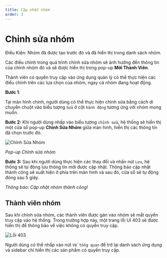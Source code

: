 ```yaml
---
title: Cập nhật nhóm
order: 3
---
```


# Chỉnh sửa nhóm

Điều Kiện: Nhóm đã được tạo trước đó và đã hiển thị trong danh sách nhóm.

Các điều chỉnh trong quá trình chỉnh sửa nhóm sẽ ảnh hưởng đến thông tin của chính nhóm đó và sẽ được hiển thị trong pop-up **Mời Thành Viên**.

Thành viên có quyền truy cập vào ứng dụng quản lý có thể thực hiện các điều chỉnh trên các lựa chọn của nhóm, ngay cả nhóm đang hoạt động.

**Bước 1**:

Tại màn hình chính, người dùng có thể thực hiện chỉnh sửa bằng cách di chuyển chuột vào biểu tượng `Sửa` ở cột `hành động` tương ứng với nhóm mong muốn.

**Bước 2:**
Khi người dùng nhấp vào biểu tượng `chỉnh sửa`, hệ thống sẽ hiển thị một cửa sổ pop-up **Chỉnh Sửa Nhóm** giữa màn hình, hiển thị các thông tin đã chọn trước đó.

![Chỉnh Sửa Nhóm](/images/streaming-platform/app-management/03-group/pop-up/edit.png)

_Pop-up Chỉnh sửa nhóm_

**Bước 3:**
Sau khi người dùng thực hiện các thay đổi và nhấn nút `Lưu`, hệ thống sẽ tự động lưu thông tin mới được cập nhật. Thông báo cập nhật thành công sẽ xuất hiện ở phía trên màn hình và sau đó, cửa sổ sẽ tự động đóng sau 5 giây.

<!-- ![]() -->

_Thông báo: Cập nhật nhóm thành công!_

## Thành viên nhóm

Sau khi chỉnh sửa nhóm, các thành viên được gán vào nhóm sẽ mất quyền truy cập vào hệ thống. Trong trường hợp này, một trang lỗi UI 403 sẽ được hiển thị để thông báo về việc không có quyền truy cập.

![Lỗi 403](/images/streaming-platform/app-management/03-group/error-403.png)

Người dùng có thể nhấp vào nút `Về tổng quan` để trở lại danh sách ứng dụng và sidebar chỉ hiển thị các sản phẩm có quyền truy cập.
